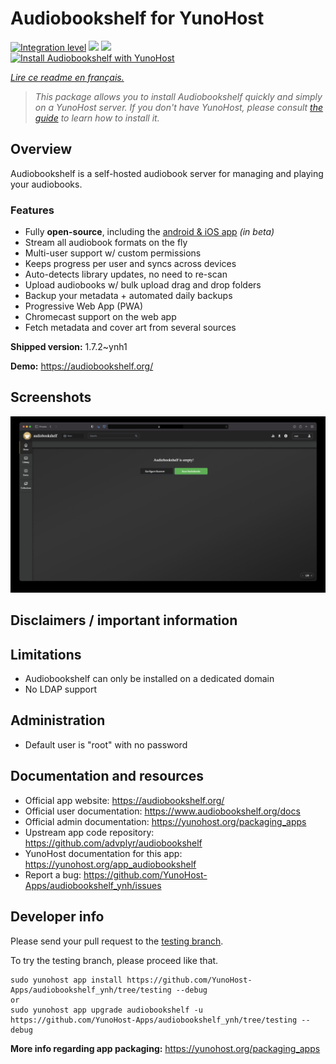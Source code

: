 <!--
N.B.: This README was automatically generated by https://github.com/YunoHost/apps/tree/master/tools/README-generator
It shall NOT be edited by hand.
-->

# Audiobookshelf for YunoHost

[![Integration level](https://dash.yunohost.org/integration/audiobookshelf.svg)](https://dash.yunohost.org/appci/app/audiobookshelf) ![](https://ci-apps.yunohost.org/ci/badges/audiobookshelf.status.svg) ![](https://ci-apps.yunohost.org/ci/badges/audiobookshelf.maintain.svg)  
[![Install Audiobookshelf with YunoHost](https://install-app.yunohost.org/install-with-yunohost.svg)](https://install-app.yunohost.org/?app=audiobookshelf)

*[Lire ce readme en français.](./README_fr.md)*

> *This package allows you to install Audiobookshelf quickly and simply on a YunoHost server.
If you don't have YunoHost, please consult [the guide](https://yunohost.org/#/install) to learn how to install it.*

## Overview

Audiobookshelf is a self-hosted audiobook server for managing and playing your audiobooks.

### Features

* Fully **open-source**, including the [android & iOS app](https://github.com/advplyr/audiobookshelf-app) *(in beta)*
* Stream all audiobook formats on the fly
* Multi-user support w/ custom permissions
* Keeps progress per user and syncs across devices
* Auto-detects library updates, no need to re-scan
* Upload audiobooks w/ bulk upload drag and drop folders
* Backup your metadata + automated daily backups
* Progressive Web App (PWA)
* Chromecast support on the web app
* Fetch metadata and cover art from several sources

**Shipped version:** 1.7.2~ynh1

**Demo:** https://audiobookshelf.org/

## Screenshots

![](./doc/screenshots/example.jpg)

## Disclaimers / important information

## Limitations

* Audiobookshelf can only be installed on a dedicated domain
* No LDAP support

## Administration

* Default user is "root" with no password

## Documentation and resources

* Official app website: https://audiobookshelf.org/
* Official user documentation: https://www.audiobookshelf.org/docs
* Official admin documentation: https://yunohost.org/packaging_apps
* Upstream app code repository: https://github.com/advplyr/audiobookshelf
* YunoHost documentation for this app: https://yunohost.org/app_audiobookshelf
* Report a bug: https://github.com/YunoHost-Apps/audiobookshelf_ynh/issues

## Developer info

Please send your pull request to the [testing branch](https://github.com/YunoHost-Apps/audiobookshelf_ynh/tree/testing).

To try the testing branch, please proceed like that.
```
sudo yunohost app install https://github.com/YunoHost-Apps/audiobookshelf_ynh/tree/testing --debug
or
sudo yunohost app upgrade audiobookshelf -u https://github.com/YunoHost-Apps/audiobookshelf_ynh/tree/testing --debug
```

**More info regarding app packaging:** https://yunohost.org/packaging_apps